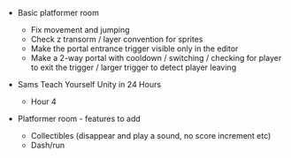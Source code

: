 - Basic platformer room
    - Fix movement and jumping
    - Check z transorm / layer convention for sprites
    - Make the portal entrance trigger visible only in the editor
    - Make a 2-way portal with cooldown / switching / checking for player to exit the trigger / larger trigger to detect player leaving

- Sams Teach Yourself Unity in 24 Hours
    - Hour 4

- Platformer room - features to add
    - Collectibles (disappear and play a sound, no score increment etc)
    - Dash/run
